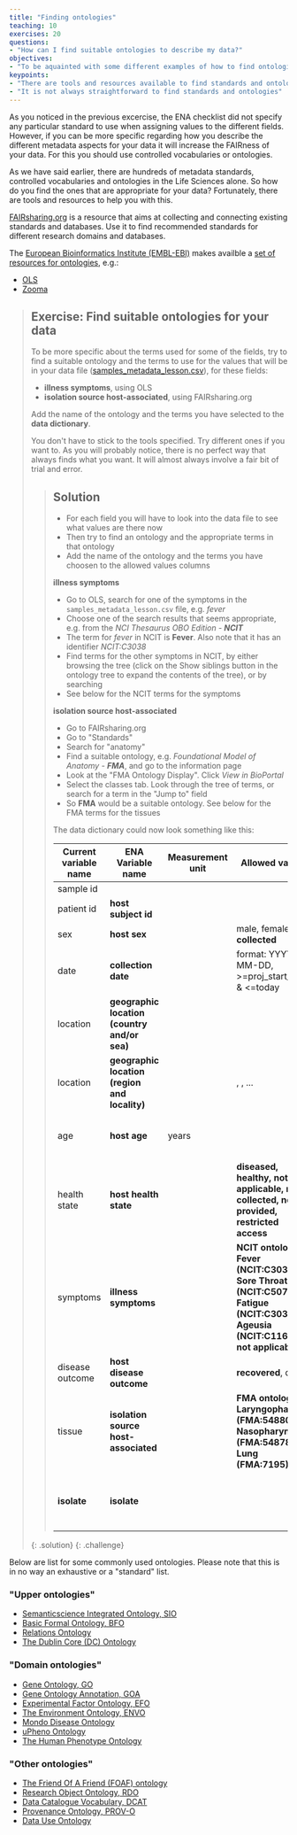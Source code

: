 ```yaml
---
title: "Finding ontologies"
teaching: 10
exercises: 20
questions:
- "How can I find suitable ontologies to describe my data?"
objectives:
- "To be aquainted with some different examples of how to find ontologies and ontology terms"
keypoints:
- "There are tools and resources available to find standards and ontologies"
- "It is not always straightforward to find standards and ontologies"
---
```


As you noticed in the previous excercise, the ENA checklist did not specify any particular standard to use when assigning values to the different fields. However, if you can be more specific regarding how you describe the different metadata aspects for your data it will increase the FAIRness of your data. For this you should use controlled vocabularies or ontologies.

As we have said earlier, there are hundreds of metadata standards, controlled vocabularies and ontologies in the Life Sciences alone. So how do you find the ones that are appropriate for your data? Fortunately, there are tools and resources to help you with this.

[FAIRsharing.org](https://fairsharing.org) is a resource that aims at collecting and connecting existing standards and databases. Use it to find recommended standards for different research domains and databases.

The [European Bioinformatics Institute (EMBL-EBI)](https://www.ebi.ac.uk/) makes availble a [set of resources for ontologies](https://www.ebi.ac.uk/spot/ontology/), e.g.:

* [OLS](https://www.ebi.ac.uk/ols/index)
* [Zooma](https://www.ebi.ac.uk/spot/zooma/)

> ## Exercise: Find suitable ontologies for your data
>
> To be more specific about the terms used for some of the fields, try to find a suitable ontology and the terms to use for the values that will be in your data file ([samples_metadata_lesson.csv](../files/samples_metadata_lesson.csv)), for these fields:
> * **illness symptoms**, using OLS
> * **isolation source host-associated**, using FAIRsharing.org
>
> Add the name of the ontology and the terms you have selected to the **data dictionary**.
>
> You don't have to stick to the tools specified. Try different ones if you want to. As you will probably notice, there is no perfect way that always finds what you want. It will almost always involve a fair bit of trial and error.
>
> > ## Solution
> >
> > * For each field you will have to look into the data file to see what values are there now
> > * Then try to find an ontology and the appropriate terms in that ontology
> > * Add the name of the ontology and the terms you have choosen to the allowed values columns
> >
> > **illness symptoms**
> > * Go to OLS, search for one of the symptoms in the `samples_metadata_lesson.csv` file, e.g. _fever_
> > * Choose one of the search results that seems appropriate, e.g. from the _NCI Thesaurus OBO Edition - **NCIT**_
> > * The term for _fever_ in NCIT is **Fever**. Also note that it has an identifier _NCIT:C3038_
> > * Find terms for the other symptoms in NCIT, by either browsing the tree (click on the Show siblings button in the ontology tree to expand the contents of the tree), or by searching
> > * See below for the NCIT terms for the symptoms
> >
> > **isolation source host-associated**
> > * Go to FAIRsharing.org
> > * Go to "Standards"
> > * Search for "anatomy"
> > * Find a suitable ontology, e.g. _Foundational Model of Anatomy - **FMA**_, and go to the information page
> > * Look at the "FMA Ontology Display". Click _View in BioPortal_
> > * Select the classes tab. Look through the tree of terms, or search for a term in the "Jump to" field
> > * So **FMA** would be a suitable ontology. See below for the FMA terms for the tissues
> >
> > The data dictionary could now look something like this:
> >
> > | Current variable name | ENA Variable name | Measurement unit | Allowed values | Definition | Description |
> > |-|-|-|-|-|-|
> > | sample id |  |  |  |  |  |
> > | patient id | **host subject id** |  |  |  |  |
> > | sex | **host sex** |  | male, female, **not collected** | Sex of the individual |  |
> > | date | **collection date** |  | format: YYYY-MM-DD, >=proj_start_date & <=today | Date of sampling |  |
> > | location | **geographic location (country and/or sea)** |  | <country> |  |  |
> > | location | **geographic location (region and locality)** |  | <region>, <city>, ... |  |  |
> > | age | **host age** | years |  | Age of individual at the time of sampling |  |
> > | health state | **host health state** |  | **diseased, healthy, not applicable, not collected, not provided, restricted access** | Health state of individual at time of sampling |  |
> > | symptoms | **illness symptoms** |  | **NCIT ontology: <br>Fever (NCIT:C3038), Sore Throat (NCIT:C50747), Fatigue (NCIT:C3036), Ageusia (NCIT:C116374), not applicable** | Symptoms experienced in connection with illness |  |
> > | disease outcome | **host disease outcome** |  | **recovered**, dead | Final outcome of disease |  |
> > | tissue | **isolation source host-associated** |  | **FMA ontology:<br>Laryngopharynx (FMA:54880), Nasopharynx (FMA:54878), Lung (FMA:7195)** | Tissue sampled |  |
> > | **isolate** | **isolate** |  |  | **individual isolate from which the sample was obtained** |  |
> >
> {: .solution}
{: .challenge}

Below are list for some commonly used ontologies. Please note that this is in no way an exhaustive or a "standard" list.

### "Upper ontologies"

* [Semanticscience Integrated Ontology, SIO](https://bioportal.bioontology.org/ontologies/SIO)
* [Basic Formal Ontology, BFO](https://bioportal.bioontology.org/ontologies/BFO)
* [Relations Ontology](https://bioportal.bioontology.org/ontologies/OBOREL)
* [The Dublin Core (DC) Ontology](http://dublincore.org/)


### "Domain ontologies"

* [Gene Ontology, GO ](http://www.geneontology.org/)
* [Gene Ontology Annotation, GOA](http://www.ebi.ac.uk/GOA/)
* [Experimental Factor Ontology, EFO](https://bioportal.bioontology.org/ontologies/EFO)
* [The Environment Ontology, ENVO](http://environmentontology.org)
* [Mondo Disease Ontology](https://mondo.monarchinitiative.org)
* [uPheno Ontology](https://github.com/obophenotype/upheno)
* [The Human Phenotype Ontology](https://hpo.jax.org/app/)


### "Other ontologies"

* [The Friend Of A Friend (FOAF) ontology]( http://www.foaf-project.org/)
* [Research Object Ontology, RDO](https://www.researchobject.org/initiative/research-object-model/)
* [Data Catalogue Vocabulary, DCAT](https://www.w3.org/TR/vocab-dcat-3/)
* [Provenance Ontology, PROV-O](https://www.w3.org/TR/prov-o/)
* [Data Use Ontology](https://github.com/EBISPOT/DUO)
